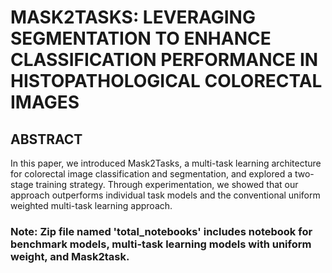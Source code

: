 # MASK2TASKS: LEVERAGING SEGMENTATION TO ENHANCE CLASSIFICATION PERFORMANCE IN HISTOPATHOLOGICAL COLORECTAL IMAGES

## ABSTRACT
In this paper, we introduced Mask2Tasks, a multi-task learning architecture for colorectal image classification and segmentation, and explored a two-stage training strategy. Through experimentation, we showed that our approach outperforms individual task models and the conventional uniform weighted multi-task learning approach.

### Note: Zip file named 'total_notebooks' includes notebook for benchmark models, multi-task learning models with uniform weight, and Mask2task. 
